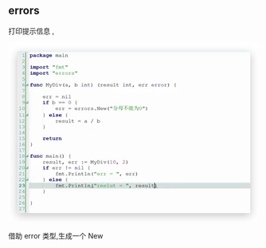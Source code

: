

## errors

打印提示信息 ,



![image-20190512220145592](assets/image-20190512220145592.png)

借助 error 类型,生成一个 New

